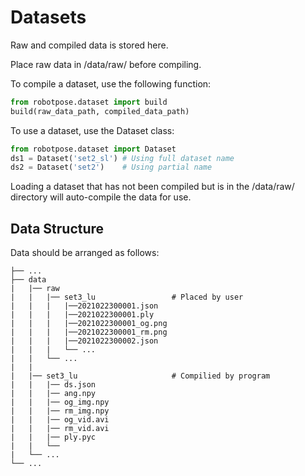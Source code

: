 # Datasets

Raw and compiled data is stored here.

Place raw data in /data/raw/ before compiling.

To compile a dataset, use the following function:
```python
from robotpose.dataset import build
build(raw_data_path, compiled_data_path)
```

To use a dataset, use the Dataset class:
```python
from robotpose.dataset import Dataset
ds1 = Dataset('set2_sl') # Using full dataset name
ds2 = Dataset('set2')    # Using partial name
```
Loading a dataset that has not been compiled but is in the /data/raw/ directory will auto-compile the data for use.

## Data Structure
Data should be arranged as follows:
```angular2html
├── ...
├── data
|   |── raw
|   |   |── set3_lu                 # Placed by user
|   |   |   |──2021022300001.json
|   |   |   |──2021022300001.ply
|   |   |   |──2021022300001_og.png
|   |   |   |──2021022300001_rm.png
|   |   |   |──2021022300002.json
|   |   |   └── ...
|   |   └── ...
|   |  
|   |── set3_lu                     # Compilied by program
|   |   |── ds.json
|   |   |── ang.npy
|   |   |── og_img.npy
|   |   |── rm_img.npy
|   |   |── og_vid.avi
|   |   |── rm_vid.avi
|   |   |── ply.pyc
|   |   └── 
|   └── ...
└── ...
```
